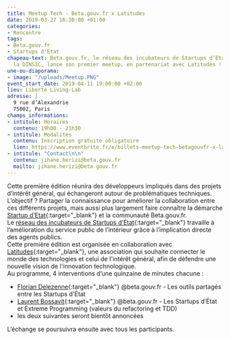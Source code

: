 ```yaml
---
title: Meetup Tech - Beta.gouv.fr x Latitudes
date: 2019-03-27 16:30:00 +01:00
categories:
- Rencontre
tags:
- Beta.gouv.fr
- Startups d'Etat
chapeau-text: Beta.gouv.fr, le réseau des incubateurs de Startups d’État piloté par
  la DINSIC, lance son premier meetup, en partenariat avec Latitudes !
une-ou-diaporama:
- image: "/uploads/Meetup.PNG"
event_start_date: 2019-04-11 19:00:00 +02:00
lieu: Liberté Living-Lab
adresse: |
  9 rue d’Alexandrie
  75002, Paris
champs_informations:
- intitule: Horaires
  contenu: 19h00 - 21h30
- intitule: Modalités
  contenu: Inscription gratuite obligatoire
  lien: https://www.eventbrite.fr/e/billets-meetup-tech-betagouvfr-x-latitudes-59297040043
- intitule: "Contact\n\n"
  contenu: jihane.herizi@beta.gouv.fr
  mailto: jihane.herizi@beta.gouv.fr
---
```


Cette première édition réunira des développeurs impliqués dans des projets d’intérêt général, qui échangeront autour de problématiques techniques. 
L’objectif ? Partager la connaissance pour améliorer la collaboration entre ces différents projets, mais aussi plus largement faire connaître la démarche [Startup d’Etat](https://beta.gouv.fr/startups/){:target="_blank"} et la communauté Beta.gouv.fr. 
<br>
Le [réseau des incubateurs de Startups d’État](https://beta.gouv.fr/incubateurs/){:target="_blank"} travaille à l’amélioration du service public de l’intérieur grâce à l’implication directe des agents publics. 
<br>
Cette première édition est organisée en collaboration avec [Latitudes](http://www.latitudes.cc/){:target="_blank"}, une association qui souhaite connecter le monde des technologies et celui de l'intérêt général, afin de défendre une nouvelle vision de l'innovation technologique.
<br>
Au programme, 4 interventions d’une quinzaine de minutes chacune : 
* [Florian Delezenne](https://twitter.com/FDelezenne){:target="_blank"} @beta.gouv.fr - Les outils partagés entre les Startups d'État
* [Laurent Bossavit](https://twitter.com/Morendil){:target="_blank"} @beta.gouv.fr - Les Startups d’État et Extreme Programming (valeurs du refactoring et TDD)
* les deux suivantes seront bientôt annoncées

L’échange se poursuivra ensuite avec tous les participants. 



